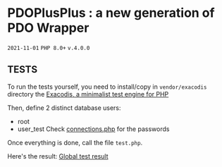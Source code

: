 # PDOPlusPlus : a new generation of PDO Wrapper

`2021-11-01` `PHP 8.0+` `v.4.0.0`

## TESTS

To run the tests yourself, you need to install/copy in `vendor/exacodis` 
directory the [Exacodis, a minimalist test engine for PHP](https://github.com/rawsrc/exacodis)

Then, define 2 distinct database users:
- root
- user_test
Check [connections.php](https://github.com/rawsrc/PDOPlusPlus/tree/master/tests/connections.php) for the passwords

Once everything is done, call the file `test.php`.

Here's the result: [Global test result](https://github.com/rawsrc/PDOPlusPlus/tree/master/tests/result_page.html)